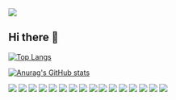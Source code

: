 
<img src="https://capsule-render.vercel.app/api?type=Venom&color=E7D0F9&height=200&section=header&text=wellcom&fontSize=24" />




## Hi there 👋
[![Top Langs](https://github-readme-stats.vercel.app/api/top-langs/?username=jineeds)](https://github.com/anuraghazra/github-readme-stats)

[![Anurag's GitHub stats](https://github-readme-stats.vercel.app/api?username=jineeds)](https://github.com/anuraghazra/github-readme-stats)

<a href="링크"><img src="https://img.shields.io/badge/Gmail-D14836?style=for-the-badge&logo=gmail&logoColor=white"/></a>
<a href="링크"><img src="https://img.shields.io/badge/Slack-4A154B?style=for-the-badge&logo=slack&logoColor=white"/></a>
<a href="링크"><img src="https://img.shields.io/badge/Discord-7289DA?style=for-the-badge&logo=discord&logoColor=white"/></a>
<a href="링크"><img src="https://img.shields.io/badge/Zoom-2D8CFF?style=for-the-badge&logo=zoom&logoColor=white"/></a>
<a href="링크"><img src="https://img.shields.io/badge/GitHub-100000?style=for-the-badge&logo=github&logoColor=white"/></a>
<a href="링크"><img src="https://img.shields.io/badge/HTML5-E34F26?style=for-the-badge&logo=html5&logoColor=white"/></a>
<a href="링크"><img src="https://img.shields.io/badge/CSS3-1572B6?style=for-the-badge&logo=css3&logoColor=white"/></a>
<a href="링크"><img src="https://img.shields.io/badge/JavaScript-F7DF1E?style=for-the-badge&logo=JavaScript&logoColor=white"/></a>
<a href="링크"><img src="https://img.shields.io/badge/React-20232A?style=for-the-badge&logo=react&logoColor=61DAFB"/></a>
<a href="링크"><img src="https://img.shields.io/badge/Tailwind_CSS-38B2AC?style=for-the-badge&logo=tailwind-css&logoColor=white"/></a>
<a href="링크"><img src="https://img.shields.io/badge/Redux-593D88?style=for-the-badge&logo=redux&logoColor=white"/></a>
<a href="링크"><img src="https://img.shields.io/badge/React_Router-CA4245?style=for-the-badge&logo=react-router&logoColor=white"/></a>
<a href="링크"><img src="https://img.shields.io/badge/Adobe%20Illustrator-FF9A00?logo=adobeillustrator&logoColor=fff&style=for-the-badge"/></a>
<a href="링크"><img src="https://img.shields.io/badge/Adobe%20Photoshop-31A8FF?logo=adobephotoshop&logoColor=fff&style=for-the-badge"/></a>
<a href="링크"><img src="https://img.shields.io/badge/Adobe%20InDesign-FF3366?style=for-the-badge&logo=Adobe%20InDesign&logoColor=white"/></a>
<a href="링크"><img src="https://img.shields.io/badge/Figma-F24E1E?style=for-the-badge&logo=figma&logoColor=white"/></a>


<!--
**jineeds/jineeds** is a ✨ _special_ ✨ repository because its `README.md` (this file) appears on your GitHub profile.

Here are some ideas to get you started:

- 🔭 I’m currently working on ...
- 🌱 I’m currently learning ...
- 👯 I’m looking to collaborate on ...
- 🤔 I’m looking for help with ...
- 💬 Ask me about ...
- 📫 How to reach me: ...
- 😄 Pronouns: ...
- ⚡ Fun fact: ...
-->

